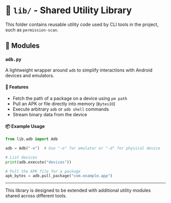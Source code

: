 # 🧰 `lib/` - Shared Utility Library

This folder contains reusable utility code used by CLI tools in the project, such as `permission-scan`.

## 📄 Modules

### `adb.py`

A lightweight wrapper around `adb` to simplify interactions with Android devices and emulators.

#### 🔧 Features

- Fetch the path of a package on a device using `pm path`
- Pull an APK or file directly into memory (`BytesIO`)
- Execute arbitrary `adb` or `adb shell` commands
- Stream binary data from the device

#### 📦 Example Usage

```python
from lib.adb import Adb

adb = Adb("-e")  # Use "-e" for emulator or "-d" for physical device

# List devices
print(adb.execute("devices"))

# Pull the APK file for a package
apk_bytes = adb.pull_package("com.example.app")
```

---

This library is designed to be extended with additional utility modules shared across different tools.
